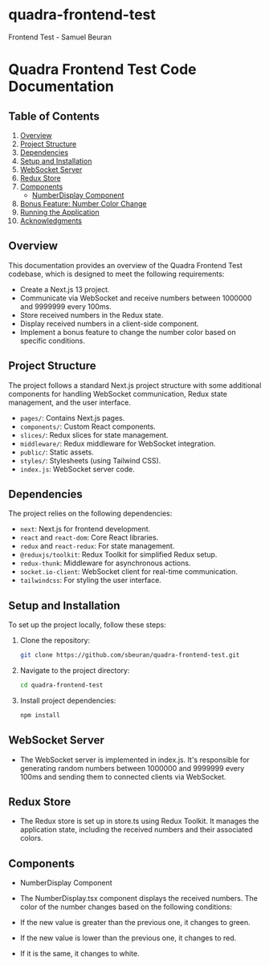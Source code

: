 # quadra-frontend-test
Frontend Test - Samuel Beuran

# Quadra Frontend Test Code Documentation

## Table of Contents

1. [Overview](#overview)
2. [Project Structure](#project-structure)
3. [Dependencies](#dependencies)
4. [Setup and Installation](#setup-and-installation)
5. [WebSocket Server](#websocket-server)
6. [Redux Store](#redux-store)
7. [Components](#components)
   - [NumberDisplay Component](#numberdisplay-component)
8. [Bonus Feature: Number Color Change](#bonus-feature-number-color-change)
9. [Running the Application](#running-the-application)
10. [Acknowledgments](#acknowledgments)

## Overview

This documentation provides an overview of the Quadra Frontend Test codebase, which is designed to meet the following requirements:

- Create a Next.js 13 project.
- Communicate via WebSocket and receive numbers between 1000000 and 9999999 every 100ms.
- Store received numbers in the Redux state.
- Display received numbers in a client-side component.
- Implement a bonus feature to change the number color based on specific conditions.

## Project Structure

The project follows a standard Next.js project structure with some additional components for handling WebSocket communication, Redux state management, and the user interface.

- `pages/`: Contains Next.js pages.
- `components/`: Custom React components.
- `slices/`: Redux slices for state management.
- `middleware/`: Redux middleware for WebSocket integration.
- `public/`: Static assets.
- `styles/`: Stylesheets (using Tailwind CSS).
- `index.js`: WebSocket server code.

## Dependencies

The project relies on the following dependencies:

- `next`: Next.js for frontend development.
- `react` and `react-dom`: Core React libraries.
- `redux` and `react-redux`: For state management.
- `@reduxjs/toolkit`: Redux Toolkit for simplified Redux setup.
- `redux-thunk`: Middleware for asynchronous actions.
- `socket.io-client`: WebSocket client for real-time communication.
- `tailwindcss`: For styling the user interface.

## Setup and Installation

To set up the project locally, follow these steps:

1. Clone the repository:

   ```bash
   git clone https://github.com/sbeuran/quadra-frontend-test.git

2. Navigate to the project directory:
    
   ```bash
   cd quadra-frontend-test

3. Install project dependencies:
    
   ```bash 
   npm install


## WebSocket Server

- The WebSocket server is implemented in index.js. It's responsible for generating random numbers between 1000000 and 9999999 every 100ms and sending them to connected clients via WebSocket.

## Redux Store

- The Redux store is set up in store.ts using Redux Toolkit. It manages the application state, including the received numbers and their associated colors.

## Components

- NumberDisplay Component
- The NumberDisplay.tsx component displays the received numbers. The color of the number changes based on the following conditions:

- If the new value is greater than the previous one, it changes to green.
- If the new value is lower than the previous one, it changes to red.
- If it is the same, it changes to white.